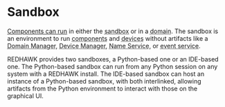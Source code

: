 # Sandbox

[Components can run](../components/running-a-component.html) in either the <abbr title="See Glossary.">sandbox</abbr> or in a <abbr title="See Glossary.">domain</abbr>. The sandbox is an environment to run <abbr title="See Glossary.">components</abbr> and <abbr title="See Glossary.">devices</abbr> without artifacts like a <abbr title="See Glossary.">Domain Manager</abbr>, <abbr title="See Glossary.">Device Manager</abbr>, <abbr title="See Glossary.">Name Service</abbr>, or <abbr title="See Glossary.">event service</abbr>.

REDHAWK provides two sandboxes, a Python-based one or an IDE-based one. The Python-based sandbox can run from any Python session on any system with a REDHAWK install. The IDE-based sandbox can host an instance of a Python-based sandbox, with both interlinked, allowing artifacts from the Python environment to interact with those on the graphical UI.

